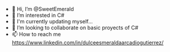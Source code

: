 - 👋 Hi, I’m @SweetEmerald
- 👀 I’m interested in C#
- 🌱 I'm currently updating myself...
- 💞️ I’m looking to collaborate on basic proyects of C#
- 📫 How to reach me https://www.linkedin.com/in/dulceesmeraldaarcadiogutierrez/

<!---
SweetEmerald/SweetEmerald is a ✨ special ✨ repository because its `README.md` (this file) appears on your GitHub profile.
You can click the Preview link to take a look at your changes.
--->
